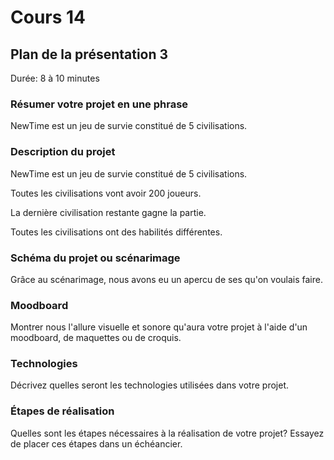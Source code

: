# Cours 14
## Plan de la présentation 3
Durée: 8 à 10 minutes

### Résumer votre projet en une phrase
NewTime est un jeu de survie constitué de 5 civilisations.

### Description du projet 
NewTime est un jeu de survie constitué de 5 civilisations.

Toutes les civilisations vont avoir 200 joueurs.

La dernière civilisation restante gagne la partie.

Toutes les civilisations ont des habilités différentes.

### Schéma du projet ou scénarimage
Grâce au scénarimage, nous avons eu un apercu de ses qu'on voulais faire.

### Moodboard
Montrer nous l'allure visuelle et sonore qu'aura votre projet à l'aide d'un moodboard, de maquettes ou de croquis. 

### Technologies
Décrivez quelles seront les technologies utilisées dans votre projet. 

### Étapes de réalisation
Quelles sont les étapes nécessaires à la réalisation de votre projet? Essayez de placer ces étapes dans un échéancier. 

